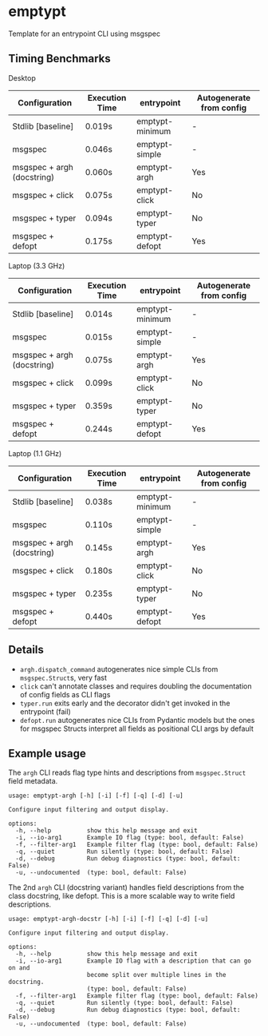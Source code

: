 # emptypt

Template for an entrypoint CLI using msgspec

## Timing Benchmarks

Desktop

| Configuration               | Execution Time | entrypoint       | Autogenerate from config  |
|-----------------------------|----------------|------------------|---------------------------|
| Stdlib [baseline]           | 0.019s         | emptypt-minimum  | -                         |
| msgspec                     | 0.046s         | emptypt-simple   | -                         |
| msgspec + argh (docstring)  | 0.060s         | emptypt-argh     | Yes                       |
| msgspec + click             | 0.075s         | emptypt-click    | No                        |
| msgspec + typer             | 0.094s         | emptypt-typer    | No                        |
| msgspec + defopt            | 0.175s         | emptypt-defopt   | Yes                       |

Laptop (3.3 GHz)

| Configuration               | Execution Time | entrypoint       | Autogenerate from config  |
|-----------------------------|----------------|------------------|---------------------------|
| Stdlib [baseline]           | 0.014s         | emptypt-minimum  | -                         |
| msgspec                     | 0.015s         | emptypt-simple   | -                         |
| msgspec + argh (docstring)  | 0.075s         | emptypt-argh     | Yes                       |
| msgspec + click             | 0.099s         | emptypt-click    | No                        |
| msgspec + typer             | 0.359s         | emptypt-typer    | No                        |
| msgspec + defopt            | 0.244s         | emptypt-defopt   | Yes                       |

Laptop (1.1 GHz)

| Configuration               | Execution Time | entrypoint       | Autogenerate from config  |
|-----------------------------|----------------|------------------|---------------------------|
| Stdlib [baseline]           | 0.038s         | emptypt-minimum  | -                         |
| msgspec                     | 0.110s         | emptypt-simple   | -                         |
| msgspec + argh (docstring)  | 0.145s         | emptypt-argh     | Yes                       |
| msgspec + click             | 0.180s         | emptypt-click    | No                        |
| msgspec + typer             | 0.235s         | emptypt-typer    | No                        |
| msgspec + defopt            | 0.440s         | emptypt-defopt   | Yes                       |

## Details

- `argh.dispatch_command` autogenerates nice simple CLIs from `msgspec.Struct`s, very fast
- `click` can't annotate classes and requires doubling the documentation of config fields as CLI flags
- `typer.run` exits early and the decorator didn't get invoked in the entrypoint (fail)
- `defopt.run` autogenerates nice CLIs from Pydantic models but the ones for msgspec Structs
  interpret all fields as positional CLI args by default

## Example usage

The `argh` CLI reads flag type hints and descriptions from `msgspec.Struct` field metadata.

```
usage: emptypt-argh [-h] [-i] [-f] [-q] [-d] [-u]

Configure input filtering and output display.

options:
  -h, --help          show this help message and exit
  -i, --io-arg1       Example IO flag (type: bool, default: False)
  -f, --filter-arg1   Example filter flag (type: bool, default: False)
  -q, --quiet         Run silently (type: bool, default: False)
  -d, --debug         Run debug diagnostics (type: bool, default: False)
  -u, --undocumented  (type: bool, default: False)
```

The 2nd `argh` CLI (docstring variant) handles field descriptions from the class docstring, like defopt.
This is a more scalable way to write field descriptions.

```
usage: emptypt-argh-docstr [-h] [-i] [-f] [-q] [-d] [-u]

Configure input filtering and output display.

options:
  -h, --help          show this help message and exit
  -i, --io-arg1       Example IO flag with a description that can go on and
                      become split over multiple lines in the docstring.
                      (type: bool, default: False)
  -f, --filter-arg1   Example filter flag (type: bool, default: False)
  -q, --quiet         Run silently (type: bool, default: False)
  -d, --debug         Run debug diagnostics (type: bool, default: False)
  -u, --undocumented  (type: bool, default: False)
```
